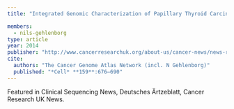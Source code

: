 ```yaml
---
title: "Integrated Genomic Characterization of Papillary Thyroid Carcinoma"

members:
  - nils-gehlenborg
type: article
year: 2014
publisher: "http://www.cancerresearchuk.org/about-us/cancer-news/news-report/2014-10-23-large-study-sheds-light-on-the-genetic-causes-of-thyroid-cancer"
cite:
  authors: "The Cancer Genome Atlas Network (incl. N Gehlenborg)"
  published: "*Cell* **159**:676–690"
---
```

Featured in Clinical Sequencing News, Deutsches Ärtzeblatt, Cancer Research UK News.

